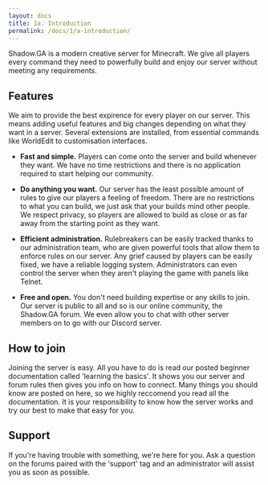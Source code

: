 ```yaml
---
layout: docs
title: 1a. Introduction
permalink: /docs/1/a-introduction/
---
```

Shadow.GA is a modern creative server for Minecraft. We give all players every command they need to powerfully build and enjoy our server without meeting any requirements.

## Features
We aim to provide the best expirence for every player on our server. This means adding useful features and big changes depending on what they want in a server. Several extensions are installed, from essential commands like WorldEdit to customisation interfaces.

- **Fast and simple.** Players can come onto the server and build whenever they want. We have no time restrictions and there is no application required to start helping our community.

- **Do anything you want.** Our server has the least possible amount of rules to give our players a feeling of freedom. There are no restrictions to what you can build, we just ask that your builds mind other people. We respect privacy, so players are allowed to build as close or as far away from the starting point as they want.

- **Efficient administration.** Rulebreakers can be easily tracked thanks to our administration team, who are given powerful tools that allow them to enforce rules on our server. Any grief caused by players can be easily fixed, we have a reliable logging system. Administrators can even control the server when they aren't playing the game with panels like Telnet.

- **Free and open.** You don't need building expertise or any skills to join. Our server is public to all and so is our online community, the Shadow.GA forum. We even allow you to chat with other server members on to go with our Discord server.

## How to join
Joining the server is easy. All you have to do is read our posted beginner documentation called 'learning the basics'. It shows you our server and forum rules then gives you info on how to connect. Many things you should know are posted on here, so we highly reccomend you read all the documentation. It is your responsibility to know how the server works and try our best to make that easy for you.

## Support
If you're having trouble with something, we're here for you. Ask a question on the forums paired with the 'support' tag and an administrator will assist you as soon as possible.
